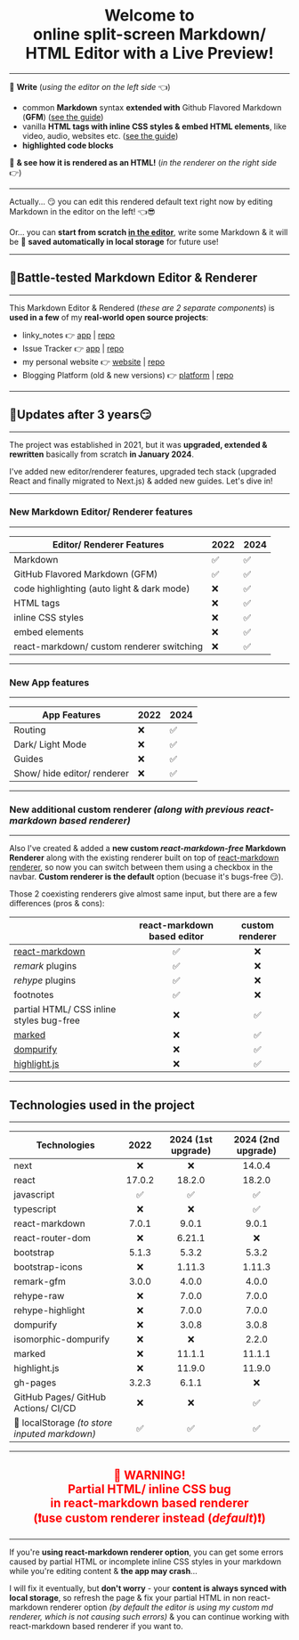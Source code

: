 <h1 align="center">
Welcome to<br>
online split-screen Markdown/ HTML Editor with a Live Preview!
</h1>

---

📝 **Write** (*using the editor on the left side* 👈)

- common **Markdown** syntax **extended with** Github Flavored Markdown (**GFM**) ([see the guide](/markdown-guide))
- vanilla **HTML tags with inline CSS styles & embed HTML elements**, like video, audio, websites etc. ([see the guide](/html-guide))
- **highlighted code blocks**

🔎 **& see how it is rendered as an HTML!** (*in the renderer on the right side* 👉)

---

Actually... 😏 you can edit this rendered default text right now by editing Markdown in the editor on the left! 👈😎

Or... you can **start from scratch [in the editor](/editor)**, write some Markdown & it will be 💾 **saved automatically in local storage** for future use!

---

## 💪Battle-tested Markdown Editor & Renderer

---

This Markdown Editor & Rendered (*these are 2 separate components*) is **used in a few** of my **real-world open source projects**:

- linky_notes 👉 [app](https://vadimgierko.github.io/linky-notes/) | [repo](https://github.com/vadimgierko/linky-notes)
- Issue Tracker 👉 [app](https://github.com/vadimgierko/issue-tracker) | [repo](https://issue-tracker-react-ts.vercel.app/)
- my personal website 👉 [website](https://www.vadimgierko.com/) | [repo](https://github.com/vadimgierko/personal-website-next-js)
- Blogging Platform (old & new versions) 👉 [platform](https://vadimgierko.github.io/blogging-platform/) | [repo](https://github.com/vadimgierko/blogging-platform-next-js)

---

## 🚀Updates after 3 years😏

---

The project was established in 2021, but it was **upgraded, extended & rewritten** basically from scratch **in January 2024**.

I've added new editor/renderer features, upgraded tech stack (upgraded React and finally migrated to Next.js) & added new guides. Let's dive in!

---

### New Markdown Editor/ Renderer features

---

| Editor/ Renderer Features | 2022 | 2024 |
| --- | --- | --- |
| Markdown | ✅ | ✅ |
| GitHub Flavored Markdown (GFM) | ✅ | ✅ |
| code highlighting (auto light & dark mode) | ❌ | ✅ |
| HTML tags | ❌ | ✅ |
| inline CSS styles | ❌ | ✅ |
| embed elements | ❌ | ✅ |
| react-markdown/ custom renderer switching | ❌ | ✅ |

---

### New App features

---

| App Features | 2022 | 2024 |
| --- | --- | --- |
| Routing | ❌ | ✅ |
| Dark/ Light Mode | ❌ | ✅ |
| Guides | ❌ | ✅ |
| Show/ hide editor/ renderer | ❌ | ✅ |

---

### New additional custom renderer *(along with previous react-markdown based renderer)*

---

Also I've created & added a **new custom *react-markdown-free* Markdown Renderer**
along with the existing renderer built on top of <a href="https://remarkjs.github.io/react-markdown/">react-markdown renderer</a>,
so now you can switch between them using a checkbox in the navbar.
**Custom renderer is the default** option (becuase it's bugs-free 😏).

Those 2 coexisting renderers give almost same input, but there are a few differences (pros & cons):

| | react-markdown based editor | custom renderer |
| --- | :---: | :---: |
| [react-markdown](https://remarkjs.github.io/react-markdown/) | ✅ | ❌ |
| *remark* plugins | ✅ | ❌ |
| *rehype* plugins | ✅ | ❌ |
| footnotes | ✅ | ❌ |
| partial HTML/ CSS inline styles bug-free | ❌ | ✅ |
| [marked](https://marked.js.org/) | ❌ | ✅ |
| [dompurify](https://github.com/cure53/DOMPurify) | ❌ | ✅ |
| [highlight.js](https://highlightjs.org/) | ❌ | ✅ |

---

## Technologies used in the project

---

| Technologies | 2022 | 2024 (1st upgrade) | 2024 (2nd upgrade) |
| --- | :-: | :-: | :-: |
| next | ❌ | ❌ | 14.0.4 |
| react | 17.0.2 | 18.2.0 | 18.2.0 |
| javascript | ✅ | ✅ | ✅ |
| typescript | ❌ | ❌ | ✅ |
| react-markdown | 7.0.1 | 9.0.1 | 9.0.1 |
| react-router-dom | ❌ | 6.21.1 | ❌ |
| bootstrap | 5.1.3 | 5.3.2 | 5.3.2 |
| bootstrap-icons | ❌ | 1.11.3 | 1.11.3 |
| remark-gfm | 3.0.0 | 4.0.0 | 4.0.0 |
| rehype-raw | ❌ | 7.0.0 | 7.0.0 |
| rehype-highlight | ❌ | 7.0.0 | 7.0.0 |
| dompurify | ❌ | 3.0.8 | 3.0.8 |
| isomorphic-dompurify | ❌ | ❌ | 2.2.0 |
| marked | ❌ | 11.1.1 | 11.1.1 |
| highlight.js | ❌ | 11.9.0 | 11.9.0 |
| gh-pages | 3.2.3 | 6.1.1 | ❌ |
| GitHub Pages/ GitHub Actions/ CI/CD | ❌ | ❌ | ✅ |
| 💾 localStorage *(to store inputed markdown)* | ✅ | ✅ | ✅ |

---

<h2 style="color: red; text-align: center">🐞 WARNING!<br> Partial HTML/ inline CSS bug<br>in react-markdown based renderer<br>(❗use custom renderer instead (<em>default</em>)❗)</h2>

---

If you're **using react-markdown renderer option**,
you can get some errors caused by partial HTML or incomplete inline CSS styles in your markdown
while you're editing content & **the app may crash**...

I will fix it eventually, but **don't worry** - your **content is always synced with local storage**,
so refresh the page & fix your partial HTML in non react-markdown renderer option
*(by default the editor is using my custom md renderer, which is not causing such errors)*
& you can continue working with react-markdown based renderer if you want to.
